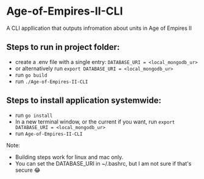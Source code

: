 # Age-of-Empires-II-CLI
A CLI appllication that outputs infromation about units in Age of Empires II

## Steps to run in project folder:
* create a .env file with a single entry: `DATABASE_URI = <local_mongodb_ur>`
* or alternatively run `export DATABASE_URI = <local_mongodb_ur>`
* run `go build`
* run `./Age-of-Empires-II-CLI`

## Steps to install application systemwide:
* run `go install`
* In a new terminal window, or the current if you want, run `export DATABASE_URI = <local_mongodb_ur>`
* run `Age-of-Empires-II-CLI`

Note: 
* Building steps work for linux and mac only.
* You can set the DATABASE_URI in ~/.bashrc, but I am not sure if that's secure :joy:
